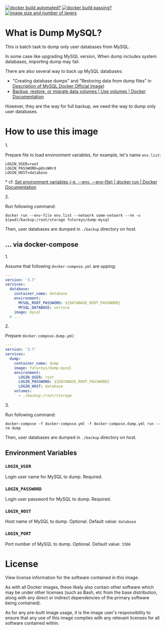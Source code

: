 <!-- markdownlint-disable first-line-h1 -->
[![docker build automated?](https://img.shields.io/docker/cloud/automated/futureys/dump-mysql.svg)](https://hub.docker.com/r/futureys/dump-mysql/builds)
[![docker build passing?](https://img.shields.io/docker/cloud/build/futureys/dump-mysql.svg)](https://hub.docker.com/r/futureys/dump-mysql/builds)
[![image size and number of layers](https://images.microbadger.com/badges/image/futureys/dump-mysql.svg)](https://hub.docker.com/r/futureys/dump-mysql/dockerfile)

<!-- markdownlint-disable no-trailing-punctuation -->
# What is Dump MySQL?
<!-- markdownlint-enable no-trailing-punctuation -->

This is batch task to dump only user databases from MySQL.

In some case like upgrading MySQL version, When dump includes system databases, importing dump may fail.

There are also several way to back up MySQL databases:

- "Creating database dumps" and "Restoring data from dump files" in [Description of MySQL Docker Official Image](https://hub.docker.com/_/mysql))
- [Backup, restore, or migrate data volumes | Use volumes  | Docker Documentation](https://docs.docker.com/storage/volumes/#backup-restore-or-migrate-data-volumes)

However, they are the way for full backup, we need the way to dump only user databases.

# How to use this image

1\.

Prepare file to load environment variables, for example, let's name ```env.list```:

```text
LOGIN_USER=root
LOGIN_PASSWORD=p@ssW0rd
LOGIN_HOST=database
```

\* cf. [Set environment variables (-e, --env, --env-file) | docker run | Docker Documentation](https://docs.docker.com/engine/reference/commandline/run/#set-environment-variables--e---env---env-file)

2\.

Run following command:

```console
docker run --env-file env.list --network some-network --rm -v $(pwd)/backup:/root/storage futureys/dump-mysql
```

Then, user databases are dumped in ```./backup``` directory on host.

## ... via docker-compose

1\.

Assume that following ```docker-compose.yml``` are upping:

```yaml
---
version: '3.7'
services:
  database:
    container_name: database
    environment:
      MYSQL_ROOT_PASSWORD: ${DATABASE_ROOT_PASSWORD}
      MYSQL_DATABASE: service
    image: mysql
  # ...
```

2\.

Prepare ```docker-compose.dump.yml```:

```yaml
---
version: '3.7'
services:
  dump:
    container_name: dump
    image: futureys/dump-mysql
    environment:
      LOGIN_USER: root
      LOGIN_PASSWORD: ${DATABASE_ROOT_PASSWORD}
      LOGIN_HOST: database
    volumes:
      - ./backup:/root/storage
```

3\.

Run following command:

```console
docker-compose -f docker-compose.yml -f docker-compose.dump.yml run --rm dump
```

Then, user databases are dumped in ```./backup``` directory on host.

## Environment Variables

### ```LOGIN_USER```

Login user name for MySQL to dump. Required.

### ```LOGIN_PASSWORD```

Login user password for MySQL to dump. Required.

### ```LOGIN_HOST```

Host name of MySQL to dump. Optional. Default value: ```database```

### ```LOGIN_PORT```

Port number of MySQL to dump. Optional. Default value: ```3306```

# License

View license information for the software contained in this image.

As with all Docker images, these likely also contain other software which may be under other licenses (such as Bash, etc from the base distribution, along with any direct or indirect dependencies of the primary software being contained).

As for any pre-built image usage, it is the image user's responsibility to ensure that any use of this image complies with any relevant licenses for all software contained within.
